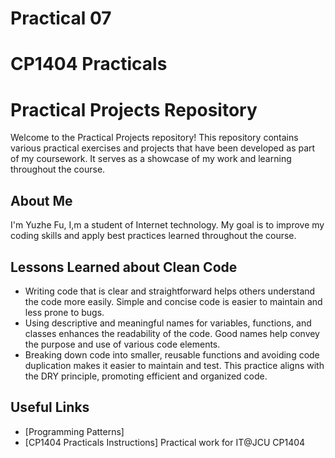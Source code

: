 # Practical 07
# CP1404 Practicals
# Practical Projects Repository

Welcome to the Practical Projects repository! This repository contains various practical exercises and projects that have been developed as part of my coursework. It serves as a showcase of my work and learning throughout the course.

## About Me
I'm Yuzhe Fu, I,m a student of Internet technology. My goal is to improve my coding skills and apply best practices learned throughout the course.

## Lessons Learned about Clean Code
- Writing code that is clear and straightforward helps others understand the code more easily. Simple and concise code is easier to maintain and less prone to bugs.
- Using descriptive and meaningful names for variables, functions, and classes enhances the readability of the code. Good names help convey the purpose and use of various code elements.
-  Breaking down code into smaller, reusable functions and avoiding code duplication makes it easier to maintain and test. This practice aligns with the DRY principle, promoting efficient and organized code.

## Useful Links

- [Programming Patterns]
- [CP1404 Practicals Instructions]
Practical work for IT@JCU CP1404
  